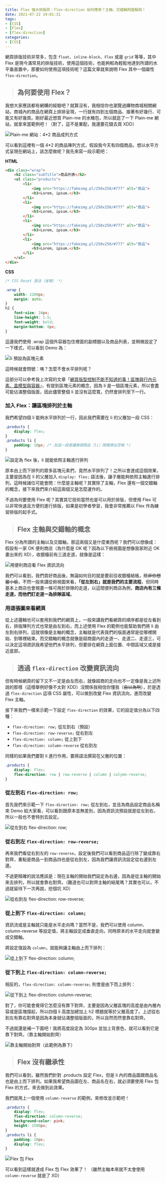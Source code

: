 ```yaml
---
title: Flex 強大排版術：flex-direction 如何應用？主軸、交錯軸附圖解說！
date: 2021-07-22 19:01:31
tags:
- [CSS]
- [Flex]
- [flex-direction]
categories:
- [CSS]
---
```


網頁排版技術非常多，包含 `float`、`inline-block`、`Flex` 或是 `grid` 等等，其中 Flex 是現今滿常見的排版技術，使用這個技術，也能夠較為輕鬆地達到所謂的水平垂直置中，那要如何使用這項技術呢？這篇文章就來說明 Flex 其中一個屬性 `flex-direction`。

<!-- more -->

> ## 為何要使用 Flex？

我想大家應該都有網購的經驗吧？就算沒有，我相信你也瀏覽過購物商城相關網站，商城內的商品在網頁上排排呈現，一行就有四到五個商品、接著有好幾行、可能又有好幾頁。剛好最近想買 Plain-me 的水桶包，所以就逛了一下 Plain-me 網站，就拿來當範例吧！（對了，這不是業配，我還要花錢去買 XDD）

![Plain-me 網站：4*2 商品成列方式](https://img.guiblogs.com/css-flex/plain-me-web.jpg)

可以看到這裡有一個 4*2 的商品陳列方式，假設我今天有四個商品，想以水平方式呈現在網站上，該怎麼做呢？我先來寫一段示範吧：

**HTML**

``` html
<div class="wrap">
    <h2 class="subTitle">商品列表</h2>
    <ul class="products">
        <li>
            <img src="https://fakeimg.pl/250x250/#777" alt="商品">
            <h3>Lorem, ipsum.</h3>
        </li>
        <li>
            <img src="https://fakeimg.pl/250x250/#777" alt="商品">
            <h3>Lorem, ipsum.</h3>
        </li>
        <li>
            <img src="https://fakeimg.pl/250x250/#777" alt="商品">
            <h3>Lorem, ipsum.</h3>
        </li>
        <li>
            <img src="https://fakeimg.pl/250x250/#777" alt="商品">
            <h3>Lorem, ipsum.</h3>
        </li>
    </ul>
</div>
```

**CSS**

``` CSS
/* CSS Reset 語法（省略） */

.wrap {
    width: 1200px;
    margin: auto;
}
h2 {
    font-size: 24px;
    line-height: 1.5;
    font-weight: bold;
    margin-bottom: 8px;
}
```

這邊我們使用 .wrap 這個外容器包住裡面的副標題以及商品列表，並稍微設定了一下樣式，可以看到 Demo 為：

![li 預設為區塊元素](https://img.guiblogs.com/css-flex/block.jpg)

這時候就會問號：咦？怎麼不會水平排列呢？

這部分可以參考我上次寫的文章「[網頁版型控制不能不知道的事！區塊與行內元素、盒模型與容器](https://guiblogs.com/web-pattern/)」，有提到區塊元素的概念，因為 li 是一個區塊元素，所以會盡可能佔滿整個版面，因此儘管整個 li 並沒有這麼寬，仍然會排列至下一行。

### 加入 Flex：讓區塊排列於主軸

我們希望四個 li 能夠水平排列於一行，因此我們需要在 li 的父層加一段 CSS：

``` CSS
.products {
    display: flex;
}
.products li {
    padding: 10px; /* 加這一段是讓每個商品（li）間推擠出空格 */
}
```

![設定為 flex 後，li 就能依照主軸進行排列](https://img.guiblogs.com/css-flex/flex.jpg)

原本由上而下排列的眾多區塊元素們，竟然水平排列了！之所以會達成這個效果，主要是因為在 li 的父層加入 `display: flex;` 語法後，讓子層能夠依照主軸進行排列，這時候諸位可能會問：什麼是主軸呢？其實除了主軸，Flex 還有一個交錯軸的概念，接下來我們來介紹這兩個又是怎麼運作的。

不過為何要使用 Flex 呢？其實其它技術當然也是可以用於排版，但使用 Flex 可以非常快速且方便的進行排版，如果是初學者學習，我會非常推薦以 Flex 作為練習排版的起手式。

> ## Flex 主軸與交錯軸的概念

Flex 分為所謂的主軸以及交錯軸，那這兩個又是什麼東西呢？我們可以想像成：假設有一家 OK 便利商店（為什麼是 OK 呢？因為以下俯視圖是想像我家附近 OK 畫出來的 XD），收銀檯前有三道走道，就像是這樣：

![用便利商店看 Flex 資訊流向](https://img.guiblogs.com/css-flex/flex-direction.jpg)

我們可以看到，我們買好商品後，無論如何目的就是要前往收銀檯結帳，~~除非你想當小偷~~，不然一般來講從俯視圖來看，**「從左到右」就是我們的主要流程**，但同時基本上商店也會規畫一條可用於排隊的走道，以這間便利商店為例，**商店內有三條走道，而他們訂走道一為排隊區域**。

### 用這張圖來看網頁

從上述邏輯也可以套用到我們的網頁上，一般來講我們看網頁的順序都是從左看到右，排版陳列方式也常是由左到右，而上述使用 Flex 的範例也能幫助我們將 li 由左到右排列，這就很像是主軸的概念，主軸就是代表我們的版面通常是從哪裡開始、到哪裡結束。而交錯軸的概念就像是超商圖內的走道一、走道二、走道三，可以決定這項資訊我希望他們水平排列，但要排在網頁上面位置、中間區域又或是接近底部。

> ## 透過 `flex-direction` 改變資訊流向

但有時候網頁的留下又不一定是由左而右，就像超商的走向也不一定像是我上述所說的那樣（這樣舉例好像不太對 XDD）沒關係我相信你懂我（~~自以為咧~~），於是透過 `flex-direction` 這項 CSS 屬性，可以做到改變 Flex 資訊流向，進而改變 Flex 主軸。

接下來我們一樣來示範一下設定 `flex-direction` 的效果，它的設定值分為以下四種：

* `flex-direction: row;` 從左到右（預設）
* `flex-direction: row-reverse;` 從右到左
* `flex-direction: column;` 從上到下
* `flex-direction: column-reverse` 從右到左

同樣的如果我們要對 li 進行作用，要將語法撰寫在父層的位置：

``` css
.products {
    display: flex;
    flex-direction: row | row-reverse | column | colymn-reverse;
}
```

### 從左到右 `flex-direction: row;`

首先我們來示範一下 `flex-direction: row;` 從左到右，並且為商品設定商品名稱來 Demo 給大家看，可以看到跟原本並無差別，因為資訊流預設就是從左到右，所以一般也不會特別去設定。

![從左到右 flex-direction: row;](https://img.guiblogs.com/css-flex/row.jpg)

### 從右到左 `flex-direction: row-reverse;`

再來我們看從右到左的 `row-reverse`，設定後我們可以看到商品這行除了變成靠右對齊，重點是商品一到商品四也是從右到左，因為我們讓資訊流設定從右邊到左邊。

不過更精確的說法應該是：現在主軸的開始我們設定為右邊，因為是從主軸的開始來去排列，所以就會靠右對齊。（難道也可以對齊主軸的結尾嗎？其實也可以，不過就留待下一次再說，挖個坑 XD）

![從右到左 flex-direction: row-reverse;](https://img.guiblogs.com/css-flex/row-reverse.jpg)

### 從上到下 `flex-direction: column;`

資訊流或是主軸就只能是水平走向嗎？當然不是，我們可以使用 column、column-reverse 等設定值，將主軸設定成垂直走向，同時原本的水平走向就會變成交錯軸。

將設定值設為 `column`，就能夠讓主軸由上而下排列：

![從上到下 flex-direction: column;](https://img.guiblogs.com/css-flex/column.jpg)

### 從下到上 `flex-direction: column-reverse;`

相反的，`flex-direction: column-reverse;` 則會是由下而上排列：

![從下到上 flex-direction: column-reverse;](https://img.guiblogs.com/css-flex/column-reverse.jpg)

對了，你可能會覺得它怎麼沒有靠下對齊，主要是因為父層區塊的高度是由內層內容或是區塊撐起，所以四個 li 高度加總加上 h2 標題就等於父層高度了。上述從右到左有靠右對齊是因為本身就佔滿整個版面的，所以自然而然會靠右對齊。

不過就還是補一下圖吧！我將高度設定為 300px 並加上背景色，就可以看到它是靠下對齊。（靠主軸開始對齊）

![靠主軸開始對齊（此範例為靠下）](https://img.guiblogs.com/css-flex/align-bottom.jpg)

> ## Flex 沒有繼承性

我們可以看到，雖然我們針對 .products 設定 Flex，但是 li 內的商品圖跟商品名也是由上而下排列。如果我希望商品圖在左、商品名在右，就必須要使用 Flex 包 Flex 的方式，來去做到此效果。

我們就用上一個使用 `column-reverse` 的範例，來修改並示範吧！

``` css
.products {
    display: flex;
    flex-direction: column-reverse;
    background-color: pink;
    height: 1500px;
}
.products li {
    padding: 10px;
    display: flex;
}
```

![Flex 包 Flex](https://img.guiblogs.com/css-flex/flex-package-flex.jpg)

可以看到這樣就達成 Flex 包 Flex 效果了！ （雖然主軸本來就不太會使用 `column-reverse` 就是了 XD）
